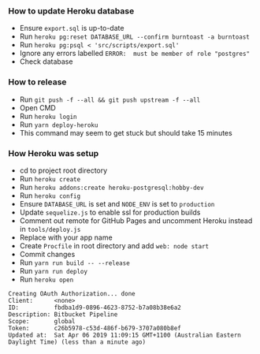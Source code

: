 ### How to update Heroku database
* Ensure `export.sql` is up-to-date
* Run `heroku pg:reset DATABASE_URL --confirm burntoast -a burntoast`
* Run `heroku pg:psql < 'src/scripts/export.sql'`
* Ignore any errors labelled `ERROR:  must be member of role "postgres"`
* Check database


### How to release
* Run `git push -f --all && git push upstream -f --all`
* Open CMD
* Run `heroku login`
* Run `yarn deploy-heroku`
* This command may seem to get stuck but should take 15 minutes


### How Heroku was setup
* cd to project root directory
* Run `heroku create`
* Run `heroku addons:create heroku-postgresql:hobby-dev`
* Run `heroku config`
* Ensure `DATABASE_URL` is set and `NODE_ENV` is set to `production`
* Update `sequelize.js` to enable ssl for production builds
* Comment out remote for GitHub Pages and uncomment Heroku instead in `tools/deploy.js`
* Replace <app> with your app name
* Create `Procfile` in root directory and add `web: node start`
* Commit changes
* Run `yarn run build -- --release`
* Run `yarn run deploy`
* Run `heroku open`

```
Creating OAuth Authorization... done
Client:      <none>
ID:          fbdba1d9-0896-4623-8752-b7a08b38e6a2
Description: Bitbucket Pipeline
Scope:       global
Token:       c26b5978-c53d-486f-b679-3707a080b8ef
Updated at:  Sat Apr 06 2019 11:09:15 GMT+1100 (Australian Eastern Daylight Time) (less than a minute ago)
```
